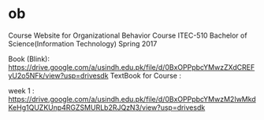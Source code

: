 # ob
Course Website for Organizational Behavior Course ITEC-510 Bachelor of Science(Information Technology) Spring 2017

Book (Blink): https://drive.google.com/a/usindh.edu.pk/file/d/0BxOPPpbcYMwzZXdCREFyU2o5NFk/view?usp=drivesdk 
TextBook for Course :



week 1 : https://drive.google.com/a/usindh.edu.pk/file/d/0BxOPPpbcYMwzM2IwMkdKeHg1QUZKUnp4RGZSMURLb2RJQzN3/view?usp=drivesdk
